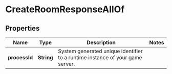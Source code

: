 

# CreateRoomResponseAllOf


## Properties

| Name | Type | Description | Notes |
|------------ | ------------- | ------------- | -------------|
|**processId** | **String** | System generated unique identifier to a runtime instance of your game server. |  |



